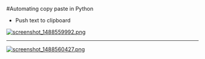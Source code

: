 #Automating copy paste in Python
* Push text to clipboard


[![screenshot_1488559992.png](https://s19.postimg.org/y5ythxiyb/screenshot_1488559992.png)](https://postimg.org/image/shsir1elr/)

- - - 
[![screenshot_1488560427.png](https://s19.postimg.org/froady6nn/screenshot_1488560427.png)](https://postimg.org/image/5hlvepgrz/)
